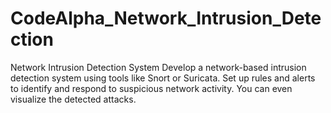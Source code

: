 # CodeAlpha_Network_Intrusion_Detection
Network Intrusion Detection System  Develop a network-based intrusion detection system using tools like Snort or Suricata. Set up rules and alerts to identify and respond to suspicious network activity. You can even visualize the detected attacks.
